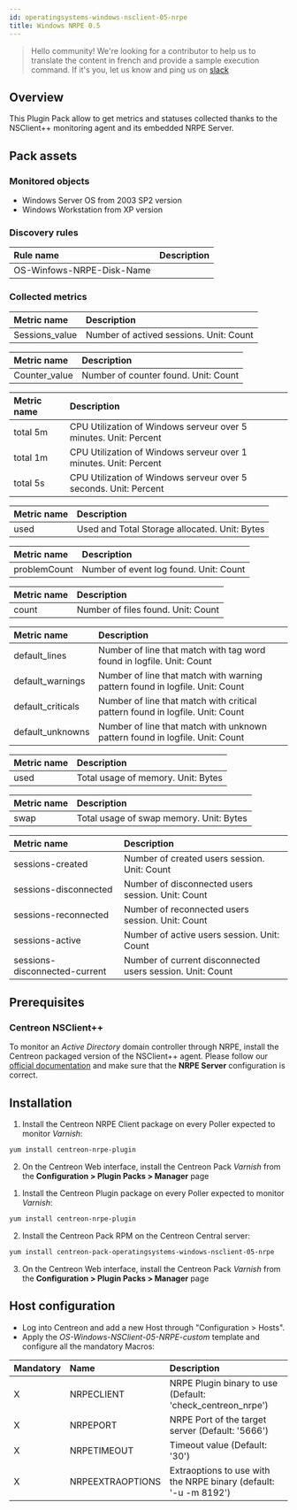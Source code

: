```yaml
---
id: operatingsystems-windows-nsclient-05-nrpe
title: Windows NRPE 0.5
---
```


> Hello community! We're looking for a contributor to help us to translate the 
content in french and provide a sample execution command. If it's you, let us 
know and ping us on [slack](https://centreon.slack.com)

## Overview

This Plugin Pack allow to get metrics and statuses collected thanks to the NSClient++ 
monitoring agent and its embedded NRPE Server. 

## Pack assets

### Monitored objects

* Windows Server OS from 2003 SP2 version
* Windows Workstation from XP version

### Discovery rules

<!--DOCUSAURUS_CODE_TABS-->

<!--Services-->

| Rule name                 | Description |
| :------------------------ | :---------- |
| OS-Winfows-NRPE-Disk-Name |             |

<!--END_DOCUSAURUS_CODE_TABS-->

### Collected metrics

<!--DOCUSAURUS_CODE_TABS-->

<!--Counter-Active-Sessions-->

| Metric name     | Description                             |
| :-------------- | :-------------------------------------- |
| Sessions\_value | Number of actived sessions. Unit: Count |

<!--Counter-Generic-->

| Metric name    | Description                          |
| :------------- | :----------------------------------- |
| Counter\_value | Number of counter found. Unit: Count |

<!--Cpu-->

| Metric name | Description                                                      |
| :---------- | :--------------------------------------------------------------- |
| total 5m    | CPU Utilization of Windows serveur over 5 minutes. Unit: Percent |
| total 1m    | CPU Utilization of Windows serveur over 1 minutes. Unit: Percent |
| total 5s    | CPU Utilization of Windows serveur over 5 seconds. Unit: Percent |

<!--Disk-->

| Metric name | Description                                   |
| :---------- | :-------------------------------------------- |
| used        | Used and Total Storage allocated. Unit: Bytes |

<!--Eventlog-Generic-->

| Metric name  | Description                            |
| :----------- | :------------------------------------- |
| problemCount | Number of event log found. Unit: Count |

<!--Files-Generic-->

| Metric name | Description                        |
| :---------- | :--------------------------------- |
| count       | Number of files found. Unit: Count |

<!--Logfiles-Generic-->

| Metric name        | Description                                                                   |
| :----------------- | :---------------------------------------------------------------------------- |
| default\_lines     | Number of line that match with tag word found in logfile. Unit: Count         |
| default\_warnings  | Number of line that match with warning pattern found in logfile. Unit: Count  |
| default\_criticals | Number of line that match with critical pattern found in logfile. Unit: Count |
| default\_unknowns  | Number of line that match with unknown pattern found in logfile. Unit: Count  |

<!--Memory-->

| Metric name | Description                        |
| :---------- | :--------------------------------- |
| used        | Total usage of memory. Unit: Bytes |

<!--Swap-->

| Metric name | Description                             |
| :---------- | :-------------------------------------- |
| swap        | Total usage of swap memory. Unit: Bytes |

<!--Sessions-->

| Metric name                   | Description                                               |
| :---------------------------- | :-------------------------------------------------------- |
| sessions-created              | Number of created users session. Unit: Count              |
| sessions-disconnected         | Number of disconnected users session. Unit: Count         |
| sessions-reconnected          | Number of reconnected users session. Unit: Count          |
| sessions-active               | Number of active users session. Unit: Count               |
| sessions-disconnected-current | Number of current disconnected users session. Unit: Count |

<!--END_DOCUSAURUS_CODE_TABS-->

## Prerequisites

### Centreon NSClient++

To monitor an *Active Directory* domain controller through NRPE, install the Centreon packaged version 
of the NSClient++ agent. Please follow our [official documentation](../tutorials/centreon-nsclient-tutorial.html) 
and make sure that the **NRPE Server** configuration is correct.

## Installation 

<!--Online IMP Licence & IT-100 Editions-->

1. Install the Centreon NRPE Client package on every Poller expected to monitor *Varnish*:

```bash
yum install centreon-nrpe-plugin
```

2. On the Centreon Web interface, install the Centreon Pack *Varnish* 
from the **Configuration > Plugin Packs > Manager** page

<!--Offline IMP License-->

1. Install the Centreon Plugin package on every Poller expected to monitor *Varnish*:

```bash
yum install centreon-nrpe-plugin
```

2. Install the Centreon Pack RPM on the Centreon Central server:

```bash
yum install centreon-pack-operatingsystems-windows-nsclient-05-nrpe
```

3. On the Centreon Web interface, install the Centreon Pack *Varnish* 
from the **Configuration > Plugin Packs > Manager** page

<!--END_DOCUSAURUS_CODE_TABS-->

## Host configuration

* Log into Centreon and add a new Host through "Configuration > Hosts".
* Apply the *OS-Windows-NSClient-05-NRPE-custom* template and configure all the mandatory Macros:

| Mandatory | Name             | Description                                                      |
|:----------|:-----------------|:---------------------------------------------------------------- |
| X         | NRPECLIENT       | NRPE Plugin binary to use (Default: 'check_centreon_nrpe')       |
| X         | NRPEPORT         | NRPE Port of the target server (Default: '5666')                 |
| X         | NRPETIMEOUT      | Timeout value (Default: '30')                                    |
| X         | NRPEEXTRAOPTIONS | Extraoptions to use with the NRPE binary (default: '-u -m 8192') |